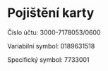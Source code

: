 # Pojištění karty

Číslo účtu: 3000-7178053/0600

Variabilní symbol: 0189631518


Specifický symbol: 7733001